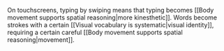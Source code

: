 ---
---

On touchscreens, typing by swiping means that typing becomes [[Body movement supports spatial reasoning|more kinesthetic]]. Words become strokes with a certain [[Visual vocabulary is systematic|visual identity]], requiring a certain careful [[Body movement supports spatial reasoning|movement]].